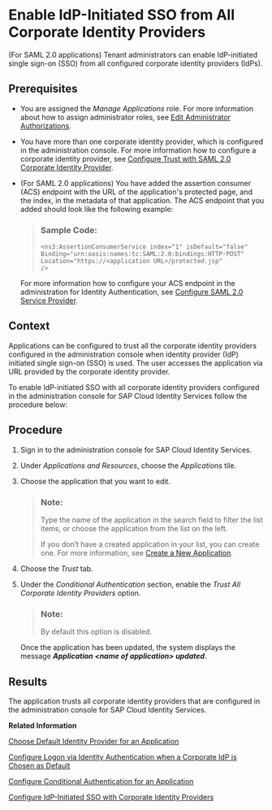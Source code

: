 <!-- loiof7ec8d2cccde486d83353654d6c1f18a -->

# Enable IdP-Initiated SSO from All Corporate Identity Providers

\(For SAML 2.0 applications\) Tenant administrators can enable IdP-initiated single sign-on \(SSO\) from all configured corporate identity providers \(IdPs\).



<a name="loiof7ec8d2cccde486d83353654d6c1f18a__prereq_s3p_sq3_3bb"/>

## Prerequisites

-   You are assigned the *Manage Applications* role. For more information about how to assign administrator roles, see [Edit Administrator Authorizations](edit-administrator-authorizations-86ee374.md).

-   You have more than one corporate identity provider, which is configured in the administration console. For more information how to configure a corporate identity provider, see [Configure Trust with SAML 2.0 Corporate Identity Provider](configure-trust-with-saml-2-0-corporate-identity-provider-33832e5.md).

-   \(For SAML 2.0 applications\) You have added the assertion consumer \(ACS\) endpoint with the URL of the application's protected page, and the index, in the metadata of that application. The ACS endpoint that you added should look like the following example:

    > ### Sample Code:  
    > ```
    > <ns3:AssertionConsumerService index="1" isDefault="false" Binding="urn:oasis:names:tc:SAML:2.0:bindings:HTTP-POST" Location="https://<application URL>/protected.jsp"
    > />
    > ```

    For more information how to configure your ACS endpoint in the administration for Identity Authentication, see [Configure SAML 2.0 Service Provider](configure-saml-2-0-service-provider-51f1f75.md).




## Context

Applications can be configured to trust all the corporate identity providers configured in the administration console when identity provider \(IdP\) initiated single sign-on \(SSO\) is used. The user accesses the application via URL provided by the corporate identity provider.

To enable IdP-initiated SSO with all corporate identity providers configured in the administration console for SAP Cloud Identity Services follow the procedure below:



## Procedure

1.  Sign in to the administration console for SAP Cloud Identity Services.

2.  Under *Applications and Resources*, choose the *Applications* tile.

3.  Choose the application that you want to edit.

    > ### Note:  
    > Type the name of the application in the search field to filter the list items, or choose the application from the list on the left.
    > 
    > If you don’t have a created application in your list, you can create one. For more information, see [Create a New Application](create-a-new-application-0d4b255.md).

4.  Choose the *Trust* tab.

5.  Under the *Conditional Authentication* section, enable the *Trust All Corporate Identity Providers* option.

    > ### Note:  
    > By default this option is disabled.

    Once the application has been updated, the system displays the message ***Application <name of application\> updated***.




<a name="loiof7ec8d2cccde486d83353654d6c1f18a__result_fhp_jtn_jbb"/>

## Results

The application trusts all corporate identity providers that are configured in the administration console for SAP Cloud Identity Services.

**Related Information**  


[Choose Default Identity Provider for an Application](choose-default-identity-provider-for-an-application-e9d8274.md "You choose between a local identity provider and a corporate identity provider to be the default identity provider for your application.")

[Configure Logon via Identity Authentication when a Corporate IdP is Chosen as Default](configure-logon-via-identity-authentication-when-a-corporate-idp-is-chosen-as-default-3a3bf9b.md "You can allow users to log on via Identity Authentication when a corporate identity provider (IdP) is chosen as default.")

[Configure Conditional Authentication for an Application](configure-conditional-authentication-for-an-application-0143dce.md "Tenant administrator can define rules for authenticating identity provider according to email domain, user type, user group, and IP range (specified in CIDR notation).")

[Configure IdP-Initiated SSO with Corporate Identity Providers](configure-idp-initiated-sso-with-corporate-identity-providers-d483a52.md#loiod483a52be22946d5a05951b0fa16221f "This document shows you how to configure identity provider (IdP) initiated single sign-on (SSO) with corporate identity providers.")


